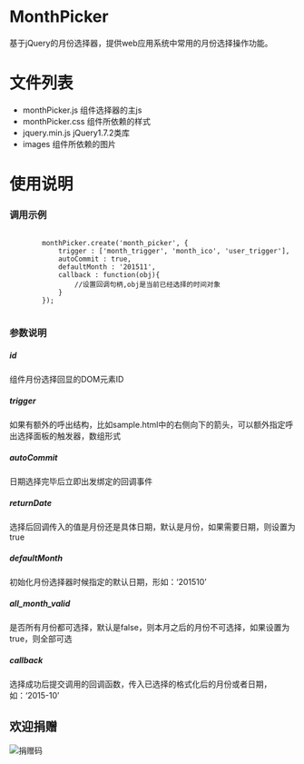 # MonthPicker
基于jQuery的月份选择器，提供web应用系统中常用的月份选择操作功能。
# 文件列表 #
+ monthPicker.js  组件选择器的主js
+ monthPicker.css 组件所依赖的样式
+ jquery.min.js   jQuery1.7.2类库
+ images           组件所依赖的图片

# 使用说明 #
### 调用示例 ###
<pre>
	<code>
		monthPicker.create('month_picker', {
		    trigger : ['month_trigger', 'month_ico', 'user_trigger'],
		    autoCommit : true,
		    defaultMonth : '201511',
		    callback : function(obj){
		        //设置回调句柄,obj是当前已经选择的时间对象
		    }
		});
	</code>
</pre>


### 参数说明 ###
##### id #####
组件月份选择回显的DOM元素ID
##### trigger #####
如果有额外的呼出结构，比如sample.html中的右侧向下的箭头，可以额外指定呼出选择面板的触发器，数组形式
##### autoCommit #####
日期选择完毕后立即出发绑定的回调事件
##### returnDate #####
选择后回调传入的值是月份还是具体日期，默认是月份，如果需要日期，则设置为true
##### defaultMonth #####
初始化月份选择器时候指定的默认日期，形如：‘201510’
##### all_month_valid #####
是否所有月份都可选择，默认是false，则本月之后的月份不可选择，如果设置为true，则全部可选
##### callback #####
选择成功后提交调用的回调函数，传入已选择的格式化后的月份或者日期，如：‘2015-10’

<h2>欢迎捐赠</h2>
<img src="http://imgcache.xg.qq.com/weight/wx4johnny.jpg" alt="捐赠码" />
